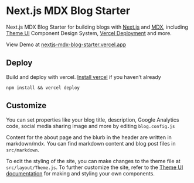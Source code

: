 # Next.js MDX Blog Starter

Next.js MDX Blog Starter for building blogs with [Next.js](https://nextjs.org/) and [MDX](https://mdxjs.com/), including [Theme UI](https://theme-ui.com/home/) Component Design System, [Vercel Deployment](https://vercel.com/) and more.

View Demo at [nextjs-mdx-blog-starter.vercel.app](https://nextjs-mdx-blog-starter.vercel.app/)

## Deploy

Build and deploy with vercel. [Install vercel](https://vercel.com/download) if you haven’t already

```
npm install && vercel deploy
```

## Customize

You can set properties like your blog title, description, Google Analytics code, social media sharing image and more by editing `blog.config.js`

Content for the about page and the blurb in the header are written in markdown/mdx. You can find markdown content and blog post files in `src/markdown`.

To edit the styling of the site, you can make changes to the theme file at `src/layout/Theme.js`. To further customize the site, refer to the [Theme UI documentation](https://theme-ui.com/getting-started) for making and styling your own components.



